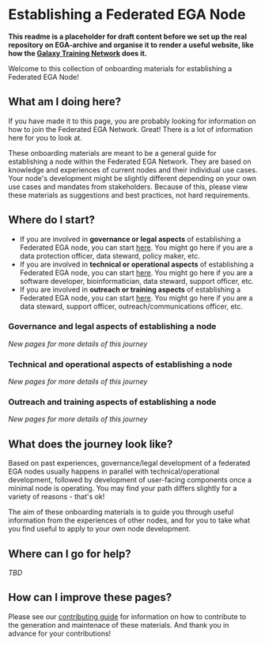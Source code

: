 # Establishing a Federated EGA Node

**This readme is a placeholder for draft content before we set up the real repository on EGA-archive and organise it to render a useful website, like how the [Galaxy Training Network](https://github.com/galaxyproject/training-material) does it.**

Welcome to this collection of onboarding materials for establishing a Federated EGA Node!

## What am I doing here?

If you have made it to this page, you are probably looking for information on how to join the Federated EGA Network. Great! There is a lot of information here for you to look at. 

These onboarding materials are meant to be a general guide for establishing a node within the Federated EGA Network. They are based on knowledge and experiences of current nodes and their individual use cases. Your node's development might be slightly different depending on your own use cases and mandates from stakeholders. Because of this, please view these materials as suggestions and best practices, not hard requirements.

## Where do I start?

- If you are involved in **governance or legal aspects** of establishing a Federated EGA node, you can start [here](#governance-and-legal-aspects-of-establishing-a-node). You might go here if you are a data protection officer, data steward, policy maker, etc.
- If you are involved in **technical or operational aspects** of establishing a Federated EGA node, you can start [here](#technical-and-operational-aspects-of-establishing-a-node). You might go here if you are a software developer, bioinformatician, data steward, support officer, etc.
- If you are involved in **outreach or training aspects** of establishing a Federated EGA node, you can start [here](#outreach-and-training-aspects-of-establishing-a-node). You might go here if you are a data steward, support officer, outreach/communications officer, etc.

### Governance and legal aspects of establishing a node

*New pages for more details of this journey*

### Technical and operational aspects of establishing a node

*New pages for more details of this journey*

### Outreach and training aspects of establishing a node

*New pages for more details of this journey*

## What does the journey look like?

Based on past experiences, governance/legal development of a federated EGA nodes usually happens in parallel with technical/operational development, followed by development of user-facing components once a minimal node is operating. You may find your path differs slightly for a variety of reasons - that's ok! 

The aim of these onboarding materials is to guide you through useful information from the experiences of other nodes, and for you to take what you find useful to apply to your own node development. 

## Where can I go for help?

*TBD*

## How can I improve these pages?

Please see our [contributing guide](CONTRIBUTING.md) for information on how to contribute to the generation and maintenace of these materials. And thank you in advance for your contributions!
